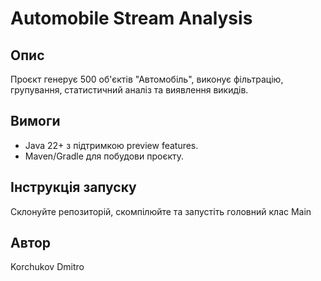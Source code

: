 # Automobile Stream Analysis

## Опис
Проєкт генерує 500 об'єктів "Автомобіль", виконує фільтрацію, групування, статистичний аналіз та виявлення викидів.

## Вимоги
- Java 22+ з підтримкою preview features.
- Maven/Gradle для побудови проєкту.

## Інструкція запуску
Склонуйте репозиторій, скомпілюйте та запустіть головний клас  Main

## Автор
Korchukov Dmitro
